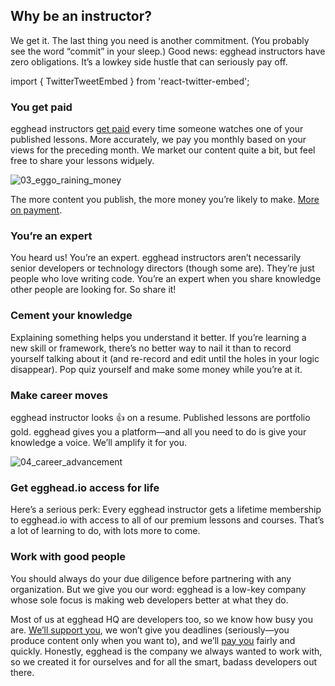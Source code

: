 ## Why be an instructor?
We get it. The last thing you need is another commitment. (You probably see the word “commit” in your sleep.) Good news: egghead instructors have zero obligations. It’s a lowkey side hustle that can seriously pay off.

import { TwitterTweetEmbed } from 'react-twitter-embed';

<div style={{flex: 1}}>
<TwitterTweetEmbed
  tweetId={'1075494004580478976'}
/>
</div>

### You get paid

egghead instructors [get paid](#getting-paid) every time someone watches one of your published lessons. More accurately, we pay you monthly based on your views for the preceding month. We market our content quite a bit, but feel free to share your lessons widµely.


![03_eggo_raining_money](https://d2mxuefqeaa7sj.cloudfront.net/s_12F044CEE45D0F4D2D29675E09CDBFF3658A88B44F244372E9483DF7DAEBE7CC_1530529694287_file.png)


The more content you publish, the more money you’re likely to make. [More on payment](#getting-paid).


### You’re an expert

You heard us! You’re an expert. egghead instructors aren’t necessarily senior developers or technology directors (though some are). They’re just people who love writing code. You’re an expert when you share knowledge other people are looking for. So share it!


### Cement your knowledge

Explaining something helps you understand it better. If you’re learning a new skill or framework, there’s no better way to nail it than to record yourself talking about it (and re-record and edit until the holes in your logic disappear). Pop quiz yourself and make some money while you’re at it.


### Make career moves

egghead instructor looks 👍 on a resume. Published lessons are portfolio gold. egghead gives you a platform—and all you need to do is give your knowledge a voice. We’ll amplify it for you.


![04_career_advancement](https://d2mxuefqeaa7sj.cloudfront.net/s_12F044CEE45D0F4D2D29675E09CDBFF3658A88B44F244372E9483DF7DAEBE7CC_1530529734101_file.png)




### Get egghead.io access for life

Here’s a serious perk: Every egghead instructor gets a lifetime membership to egghead.io with access to all of our premium lessons and courses. That’s a lot of learning to do, with lots more to come.


### Work with good people

You should always do your due diligence before partnering with any organization. But we give you our word: egghead is a low-key company whose sole focus is making web developers better at what they do.

Most of us at egghead HQ are developers too, so we know how busy you are. [We’ll support you](#meeting-your-coach), we won’t give you deadlines (seriously—you produce content only when you want to), and we’ll [pay you](#getting-paid) fairly and quickly. Honestly, egghead is the company we always wanted to work with, so we created it for ourselves and for all the smart, badass developers out there.
